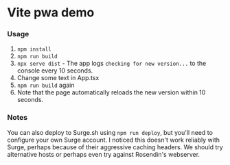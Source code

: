# Vite pwa demo

### Usage

1. `npm install`
2. `npm run build`
3. `npx serve dist` - The app logs `checking for new version...` to the console every 10 seconds.
4. Change some text in App.tsx
5. `npm run build` again
6. Note that the page automatically reloads the new version within 10 seconds.

### Notes

You can also deploy to Surge.sh using `npm run deploy`, but you'll need to configure your own Surge account. I noticed this doesn't work reliably with Surge, perhaps because of their aggressive caching headers. We should try alternative hosts or perhaps even try against Rosendin's webserver.
